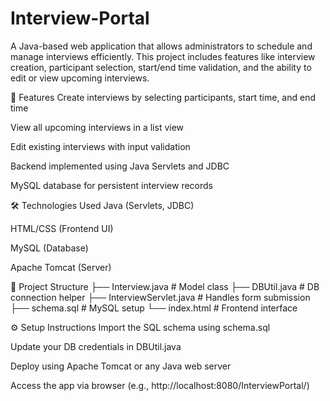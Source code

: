 # Interview-Portal

A Java-based web application that allows administrators to schedule and manage interviews efficiently. This project includes features like interview creation, participant selection, start/end time validation, and the ability to edit or view upcoming interviews.

🔧 Features
Create interviews by selecting participants, start time, and end time

View all upcoming interviews in a list view

Edit existing interviews with input validation

Backend implemented using Java Servlets and JDBC

MySQL database for persistent interview records

🛠️ Technologies Used
Java (Servlets, JDBC)

HTML/CSS (Frontend UI)

MySQL (Database)

Apache Tomcat (Server)

📂 Project Structure
├── Interview.java            # Model class
├── DBUtil.java               # DB connection helper
├── InterviewServlet.java     # Handles form submission
├── schema.sql                # MySQL setup
└── index.html                # Frontend interface

⚙️ Setup Instructions
Import the SQL schema using schema.sql

Update your DB credentials in DBUtil.java

Deploy using Apache Tomcat or any Java web server

Access the app via browser (e.g., http://localhost:8080/InterviewPortal/)

